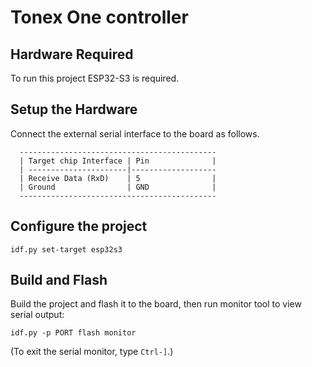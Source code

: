 # Tonex One controller

## Hardware Required

To run this project ESP32-S3 is required.

## Setup the Hardware

Connect the external serial interface to the board as follows.

```
  --------------------------------------------
  | Target chip Interface | Pin              |
  | ----------------------|-------------------
  | Receive Data (RxD)    | 5                |    
  | Ground                | GND              | 
  --------------------------------------------
```

## Configure the project

```
idf.py set-target esp32s3
```

## Build and Flash

Build the project and flash it to the board, then run monitor tool to view serial output:

```
idf.py -p PORT flash monitor
```

(To exit the serial monitor, type ``Ctrl-]``.)